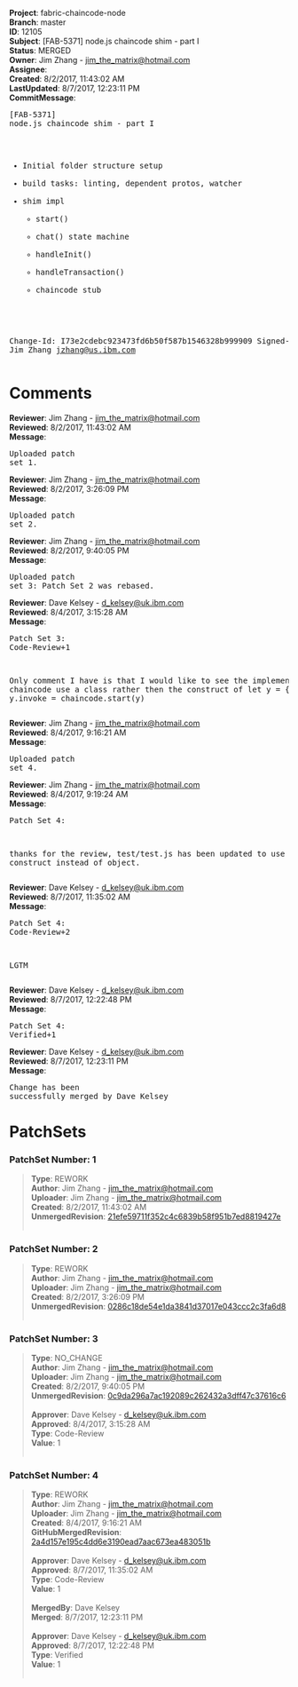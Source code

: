 <strong>Project</strong>: fabric-chaincode-node<br><strong>Branch</strong>: master<br><strong>ID</strong>: 12105<br><strong>Subject</strong>: [FAB-5371] node.js chaincode shim - part I<br><strong>Status</strong>: MERGED<br><strong>Owner</strong>: Jim Zhang - jim_the_matrix@hotmail.com<br><strong>Assignee</strong>:<br><strong>Created</strong>: 8/2/2017, 11:43:02 AM<br><strong>LastUpdated</strong>: 8/7/2017, 12:23:11 PM<br><strong>CommitMessage</strong>:<br><pre>[FAB-5371] node.js chaincode shim - part I

- Initial folder structure setup
- build tasks: linting, dependent protos, watcher
- shim impl
  - start()
  - chat() state machine
  - handleInit()
  - handleTransaction()
  - chaincode stub

Change-Id: I73e2cdebc923473fd6b50f587b1546328b999909
Signed-off-by: Jim Zhang <jzhang@us.ibm.com>
</pre><h1>Comments</h1><strong>Reviewer</strong>: Jim Zhang - jim_the_matrix@hotmail.com<br><strong>Reviewed</strong>: 8/2/2017, 11:43:02 AM<br><strong>Message</strong>: <pre>Uploaded patch set 1.</pre><strong>Reviewer</strong>: Jim Zhang - jim_the_matrix@hotmail.com<br><strong>Reviewed</strong>: 8/2/2017, 3:26:09 PM<br><strong>Message</strong>: <pre>Uploaded patch set 2.</pre><strong>Reviewer</strong>: Jim Zhang - jim_the_matrix@hotmail.com<br><strong>Reviewed</strong>: 8/2/2017, 9:40:05 PM<br><strong>Message</strong>: <pre>Uploaded patch set 3: Patch Set 2 was rebased.</pre><strong>Reviewer</strong>: Dave Kelsey - d_kelsey@uk.ibm.com<br><strong>Reviewed</strong>: 8/4/2017, 3:15:28 AM<br><strong>Message</strong>: <pre>Patch Set 3: Code-Review+1

Only comment I have is that I would like to see the implementer of a chaincode use a class rather then the construct of
let y = {}
y.init =
y.invoke =
chaincode.start(y)</pre><strong>Reviewer</strong>: Jim Zhang - jim_the_matrix@hotmail.com<br><strong>Reviewed</strong>: 8/4/2017, 9:16:21 AM<br><strong>Message</strong>: <pre>Uploaded patch set 4.</pre><strong>Reviewer</strong>: Jim Zhang - jim_the_matrix@hotmail.com<br><strong>Reviewed</strong>: 8/4/2017, 9:19:24 AM<br><strong>Message</strong>: <pre>Patch Set 4:

thanks for the review, test/test.js has been updated to use the class construct instead of object.</pre><strong>Reviewer</strong>: Dave Kelsey - d_kelsey@uk.ibm.com<br><strong>Reviewed</strong>: 8/7/2017, 11:35:02 AM<br><strong>Message</strong>: <pre>Patch Set 4: Code-Review+2

LGTM</pre><strong>Reviewer</strong>: Dave Kelsey - d_kelsey@uk.ibm.com<br><strong>Reviewed</strong>: 8/7/2017, 12:22:48 PM<br><strong>Message</strong>: <pre>Patch Set 4: Verified+1</pre><strong>Reviewer</strong>: Dave Kelsey - d_kelsey@uk.ibm.com<br><strong>Reviewed</strong>: 8/7/2017, 12:23:11 PM<br><strong>Message</strong>: <pre>Change has been successfully merged by Dave Kelsey</pre><h1>PatchSets</h1><h3>PatchSet Number: 1</h3><blockquote><strong>Type</strong>: REWORK<br><strong>Author</strong>: Jim Zhang - jim_the_matrix@hotmail.com<br><strong>Uploader</strong>: Jim Zhang - jim_the_matrix@hotmail.com<br><strong>Created</strong>: 8/2/2017, 11:43:02 AM<br><strong>UnmergedRevision</strong>: [21efe59711f352c4c6839b58f951b7ed8819427e](https://github.com/hyperledger-gerrit-archive/fabric-chaincode-node/commit/21efe59711f352c4c6839b58f951b7ed8819427e)<br><br></blockquote><h3>PatchSet Number: 2</h3><blockquote><strong>Type</strong>: REWORK<br><strong>Author</strong>: Jim Zhang - jim_the_matrix@hotmail.com<br><strong>Uploader</strong>: Jim Zhang - jim_the_matrix@hotmail.com<br><strong>Created</strong>: 8/2/2017, 3:26:09 PM<br><strong>UnmergedRevision</strong>: [0286c18de54e1da3841d37017e043ccc2c3fa6d8](https://github.com/hyperledger-gerrit-archive/fabric-chaincode-node/commit/0286c18de54e1da3841d37017e043ccc2c3fa6d8)<br><br></blockquote><h3>PatchSet Number: 3</h3><blockquote><strong>Type</strong>: NO_CHANGE<br><strong>Author</strong>: Jim Zhang - jim_the_matrix@hotmail.com<br><strong>Uploader</strong>: Jim Zhang - jim_the_matrix@hotmail.com<br><strong>Created</strong>: 8/2/2017, 9:40:05 PM<br><strong>UnmergedRevision</strong>: [0c9da296a7ac192089c262432a3dff47c37616c6](https://github.com/hyperledger-gerrit-archive/fabric-chaincode-node/commit/0c9da296a7ac192089c262432a3dff47c37616c6)<br><br><strong>Approver</strong>: Dave Kelsey - d_kelsey@uk.ibm.com<br><strong>Approved</strong>: 8/4/2017, 3:15:28 AM<br><strong>Type</strong>: Code-Review<br><strong>Value</strong>: 1<br><br></blockquote><h3>PatchSet Number: 4</h3><blockquote><strong>Type</strong>: REWORK<br><strong>Author</strong>: Jim Zhang - jim_the_matrix@hotmail.com<br><strong>Uploader</strong>: Jim Zhang - jim_the_matrix@hotmail.com<br><strong>Created</strong>: 8/4/2017, 9:16:21 AM<br><strong>GitHubMergedRevision</strong>: [2a4d157e195c4dd6e3190ead7aac673ea483051b](https://github.com/hyperledger-gerrit-archive/fabric-chaincode-node/commit/2a4d157e195c4dd6e3190ead7aac673ea483051b)<br><br><strong>Approver</strong>: Dave Kelsey - d_kelsey@uk.ibm.com<br><strong>Approved</strong>: 8/7/2017, 11:35:02 AM<br><strong>Type</strong>: Code-Review<br><strong>Value</strong>: 1<br><br><strong>MergedBy</strong>: Dave Kelsey<br><strong>Merged</strong>: 8/7/2017, 12:23:11 PM<br><br><strong>Approver</strong>: Dave Kelsey - d_kelsey@uk.ibm.com<br><strong>Approved</strong>: 8/7/2017, 12:22:48 PM<br><strong>Type</strong>: Verified<br><strong>Value</strong>: 1<br><br></blockquote>